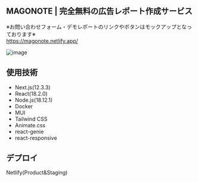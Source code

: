 ## MAGONOTE | 完全無料の広告レポート作成サービス
※お問い合わせフォーム・デモレポートのリンクやボタンはモックアップとなっております※  
https://magonote.netlify.app/

![image](https://user-images.githubusercontent.com/65349790/230283977-f4a5d276-2b0f-4dd0-ba32-168efe61fdcd.png)

## 使用技術
- Next.js(12.3.3)
- React(18.2.0)
- Node.js(18.12.1)
- Docker
- MUI
- Tailwind CSS
- Animate.css 
- react-genie 
- react-responsive 

## デプロイ
Netlify(Product&Staging)

